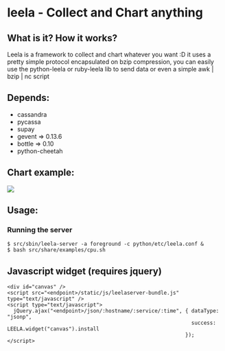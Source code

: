 # leela - Collect and Chart anything

## What is it? How it works?
Leela is a framework to collect and chart whatever you want :D
it uses a pretty simple protocol encapsulated on bzip compression,
you can easily use the python-leela or ruby-leela lib to send data
or even a simple awk | bzip | nc script

## Depends:
* cassandra
* pycassa
* supay
* gevent => 0.13.6
* bottle => 0.10
* python-cheetah

## Chart example:
<img src="https://github.com/ncode/leela-server/raw/master/example.png">

## Usage:
### Running the server
    $ src/sbin/leela-server -a foreground -c python/etc/leela.conf &
    $ bash src/share/examples/cpu.sh

## Javascript widget (requires jquery)
    <div id="canvas" />
    <script src="<endpoint>/static/js/leelaserver-bundle.js" type="text/javascript" />
    <script type="text/javascript">
      jQuery.ajax("<endpoint>/json/:hostname/:service/:time", { dataType: "jsonp",
                                                                success: LEELA.widget("canvas").install
                                                              });
    </script>
